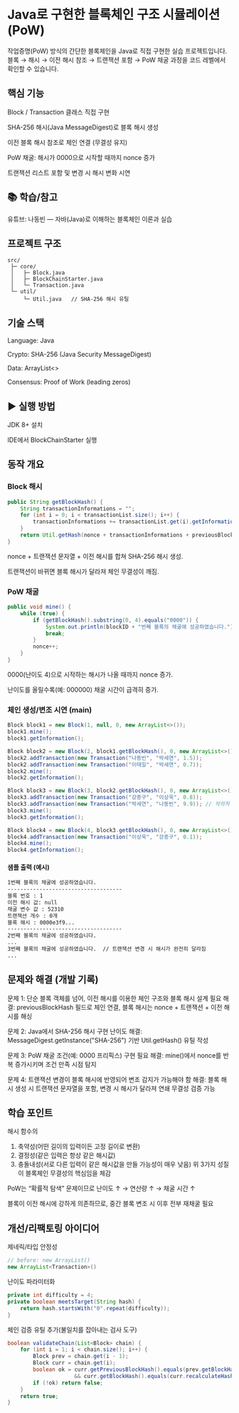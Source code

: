 # Java로 구현한 블록체인 구조 시뮬레이션 (PoW)
작업증명(PoW) 방식의 간단한 블록체인을 Java로 직접 구현한 실습 프로젝트입니다.<br>
블록 → 해시 → 이전 해시 참조 → 트랜잭션 포함 → PoW 채굴 과정을 코드 레벨에서 확인할 수 있습니다.

## 핵심 기능
Block / Transaction 클래스 직접 구현

SHA-256 해시(Java MessageDigest)로 블록 해시 생성

이전 블록 해시 참조로 체인 연결 (무결성 유지)

PoW 채굴: 해시가 0000으로 시작할 때까지 nonce 증가

트랜잭션 리스트 포함 및 변경 시 해시 변화 시연

## 📚 학습/참고
유튜브: 나동빈 — 자바(Java)로 이해하는 블록체인 이론과 실습

## 프로젝트 구조
```
src/
 ├─ core/
 │   ├─ Block.java
 │   ├─ BlockChainStarter.java
 │   └─ Transaction.java
 └─ util/
     └─ Util.java   // SHA-256 해시 유틸
```

## 기술 스택
Language: Java

Crypto: SHA-256 (Java Security MessageDigest)

Data: ArrayList<>

Consensus: Proof of Work (leading zeros)

## ▶️ 실행 방법
JDK 8+ 설치

IDE에서 BlockChainStarter 실행

## 동작 개요
### Block 해시
```java
public String getBlockHash() {
    String transactionInformations = "";
    for (int i = 0; i < transactionList.size(); i++) {
        transactionInformations += transactionList.get(i).getInformation();
    }
    return Util.getHash(nonce + transactionInformations + previousBlockHash);
}
```
nonce + 트랜잭션 문자열 + 이전 해시를 합쳐 SHA-256 해시 생성.

트랜잭션이 바뀌면 블록 해시가 달라져 체인 무결성이 깨짐.

### PoW 채굴
```java
public void mine() {
    while (true) {
        if (getBlockHash().substring(0, 4).equals("0000")) {
            System.out.println(blockID + "번째 블록의 채굴에 성공하였습니다.");
            break;
        }
        nonce++;
    }
}
```
0000(난이도 4)으로 시작하는 해시가 나올 때까지 nonce 증가.

난이도를 올릴수록(예: 000000) 채굴 시간이 급격히 증가.

### 체인 생성/변조 시연 (main)
```java
Block block1 = new Block(1, null, 0, new ArrayList<>());
block1.mine();
block1.getInformation();

Block block2 = new Block(2, block1.getBlockHash(), 0, new ArrayList<>());
block2.addTransaction(new Transaction("나동빈", "박세연", 1.5));
block2.addTransaction(new Transaction("이태일", "박세연", 0.7));
block2.mine();
block2.getInformation();

Block block3 = new Block(3, block2.getBlockHash(), 0, new ArrayList<>());
block3.addTransaction(new Transaction("강종구", "이상욱", 0.8));
block3.addTransaction(new Transaction("박세연", "나동빈", 9.9)); // 악의적 변경 예시
block3.mine();
block3.getInformation();

Block block4 = new Block(4, block3.getBlockHash(), 0, new ArrayList<>());
block4.addTransaction(new Transaction("이상욱", "강종구", 0.1));
block4.mine();
block4.getInformation();
```

#### 샘플 출력 (예시)
```markdown
1번째 블록의 채굴에 성공하였습니다.
------------------------------------
블록 번호 : 1
이전 해시 값: null
채굴 변수 값 : 52310
트랜잭션 개수 : 0개
블록 해시 : 0000e3f9...
------------------------------------
2번째 블록의 채굴에 성공하였습니다.
...
3번째 블록의 채굴에 성공하였습니다.  // 트랜잭션 변경 시 해시가 완전히 달라짐
...
```

## 문제와 해결 (개발 기록)
문제 1: 단순 블록 객체를 넘어, 이전 해시를 이용한 체인 구조와 블록 해시 설계 필요
해결: previousBlockHash 필드로 체인 연결, 블록 해시는 nonce + 트랜잭션 + 이전 해시를 해싱

문제 2: Java에서 SHA-256 해시 구현 난이도
해결: MessageDigest.getInstance("SHA-256") 기반 Util.getHash() 유틸 작성

문제 3: PoW 채굴 조건(예: 0000 프리픽스) 구현 필요
해결: mine()에서 nonce를 반복 증가시키며 조건 만족 시점 탐지

문제 4: 트랜잭션 변경이 블록 해시에 반영되어 변조 감지가 가능해야 함
해결: 블록 해시 생성 시 트랜잭션 문자열을 포함, 변경 시 해시가 달라져 연쇄 무결성 검증 가능

## 학습 포인트
해시 함수의 
1. 축약성(어떤 길이의 입력이든 고정 길이로 변환)
2. 결정성(같은 입력은 항상 같은 해시값)
3. 충돌내성(서로 다른 입력이 같은 해시값을 만들 가능성이 매우 낮음)
위 3가지 성질이 블록체인 무결성의 핵심임을 체감

PoW는 “확률적 탐색” 문제이므로 난이도 ↑ → 연산량 ↑ → 채굴 시간 ↑

블록이 이전 해시에 강하게 의존하므로, 중간 블록 변조 시 이후 전부 재채굴 필요

## 개선/리팩토링 아이디어

제네릭/타입 안정성

```java
// before: new ArrayList()
new ArrayList<Transaction>()
```

난이도 파라미터화

```java
private int difficulty = 4;
private boolean meetsTarget(String hash) {
    return hash.startsWith("0".repeat(difficulty));
}
```

체인 검증 유틸 추가(불일치를 잡아내는 검사 도구)

```java
boolean validateChain(List<Block> chain) {
    for (int i = 1; i < chain.size(); i++) {
        Block prev = chain.get(i - 1);
        Block curr = chain.get(i);
        boolean ok = curr.getPreviousBlockHash().equals(prev.getBlockHash())
                     && curr.getBlockHash().equals(curr.recalculateHash());
        if (!ok) return false;
    }
    return true;
}
```
